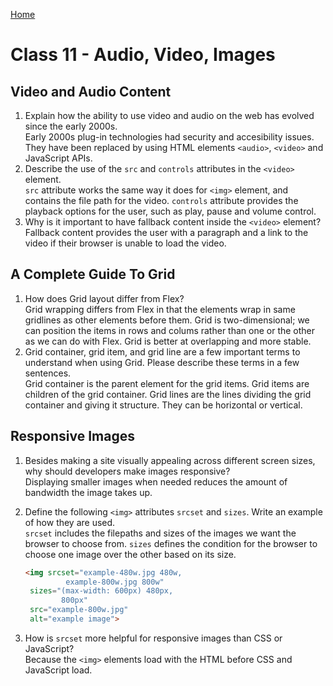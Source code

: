 [Home](/README.md)

# Class 11 - Audio, Video, Images

## Video and Audio Content

1. Explain how the ability to use video and audio on the web has evolved since the early 2000s.  
    Early 2000s plug-in technologies had security and accesibility issues. They have been replaced by using HTML elements `<audio>`, `<video>` and JavaScript APIs.
2. Describe the use of the `src` and `controls` attributes in the `<video>` element.  
    `src` attribute works the same way it does for `<img>` element, and contains the file path for the video. `controls` attribute provides the playback options for the user, such as play, pause and volume control.
3. Why is it important to have fallback content inside the `<video>` element?  
    Fallback content provides the user with a paragraph and a link to the video if their browser is unable to load the video.

## A Complete Guide To Grid

1. How does Grid layout differ from Flex?  
    Grid wrapping differs from Flex in that the elements wrap in same gridlines as other elements before them. Grid is two-dimensional; we can position the items in rows and colums rather than one or the other as we can do with Flex. Grid is better at overlapping and more stable.
2. Grid container, grid item, and grid line are a few important terms to understand when using Grid. Please describe these terms in a few sentences.  
    Grid container is the parent element for the grid items.
    Grid items are children of the grid container.
    Grid lines are the lines dividing the grid container and giving it structure. They can be horizontal or vertical.

## Responsive Images

1. Besides making a site visually appealing across different screen sizes, why should developers make images responsive?  
    Displaying smaller images when needed reduces the amount of bandwidth the image takes up.
2. Define the following `<img>` attributes `srcset` and `sizes`. Write an example of how they are used.  
    `srcset` includes the filepaths and sizes of the images we want the browser to choose from.
    `sizes` defines the condition for the browser to choose one image over the other based on its size.

    ```html
    <img srcset="example-480w.jpg 480w,
             example-800w.jpg 800w"
     sizes="(max-width: 600px) 480px,
            800px"
     src="example-800w.jpg"
     alt="example image">
     ```

3. How is `srcset` more helpful for responsive images than CSS or JavaScript?  
    Because the `<img>` elements load with the HTML before CSS and JavaScript load. 